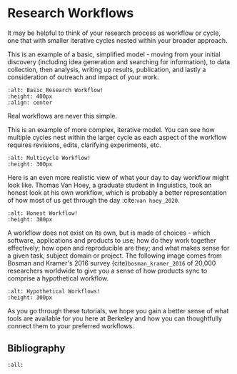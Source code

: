 # Research Workflows

It may be helpful to think of your research process as workflow or cycle, one that with smaller iterative cycles nested within your broader approach.

This is an example of a basic, simplified model - moving from your initial discovery (including idea generation and searching for information), to data collection, then analysis, writing up results, publication, and lastly a consideration of outreach and impact of your work.

```{image} ./images/Research_Workflow_Cycles.png
:alt: Basic Research Workflow!
:height: 400px
:align: center
```

Real workflows are never this simple.

This is an example of more complex, iterative model. You can see how multiple cycles nest within the larger cycle as each aspect of the workflow requires revisions, edits, clarifying experiments, etc.


```{image} ./images/multicycle_workflow.png
:alt: Multicycle Workflow!
:height: 300px
```

Here is an even more realistic view of what your day to day workflow might look like. Thomas Van Hoey, a graduate student in linguistics, took an honest look at his own workflow, which is probably a better representation of how most of us get through the day :cite:`van hoey_2020`.


```{image} ./images/honest_workflow.png
:alt: Honest Workflow!
:height: 300px
```

A workflow does not exist on its own, but is made of choices - which software, applications and products to use; how do they work together effectively; how open and reproducible are they; and what makes sense for a given task, subject domain or project. The following image comes from Bosman and Kramer's 2016 survey {cite}`bosman_kramer_2016` of 20,000 researchers worldwide to give you a sense of how products sync to comprise a hypothetical workflow.


```{image} ./images/hypothetical_workflows.png
:alt: Hypothetical Workflows!
:height: 300px
```

As you go through these tutorials, we hope you gain a better sense of what tools are available for you here at Berkeley and how you can thoughtfully connect them to your preferred workflows. 

## Bibliography

```{bibliography} references.bib
:all:
```


